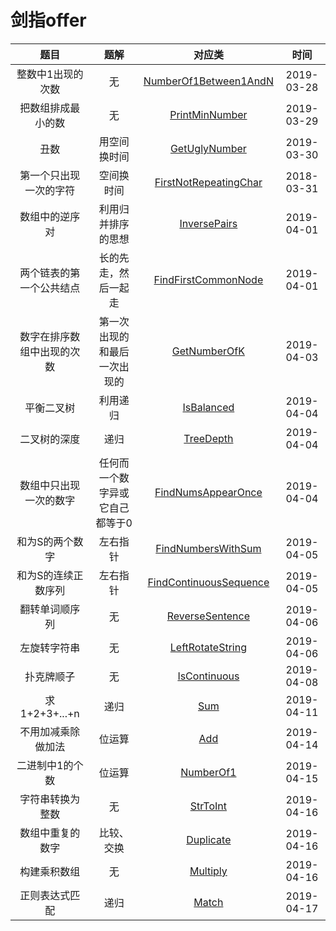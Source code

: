 # 剑指offer

|题目|题解|对应类|时间|
|:---:|:---:|:----:|:---:|
|整数中1出现的次数|无|[NumberOf1Between1AndN](NumberOf1Between1AndN.java)|2019-03-28|
|把数组排成最小的数|无|[PrintMinNumber](PrintMinNumber.java)|2019-03-29|
|丑数|用空间换时间|[GetUglyNumber](GetUglyNumber.java)|2019-03-30|
|第一个只出现一次的字符|空间换时间|[FirstNotRepeatingChar](FirstNotRepeatingChar.java)|2018-03-31|
|数组中的逆序对|利用归并排序的思想|[InversePairs](InversePairs.java)|2019-04-01|
|两个链表的第一个公共结点|长的先走，然后一起走|[FindFirstCommonNode](FindFirstCommonNode.java)|2019-04-01|
|数字在排序数组中出现的次数|第一次出现的和最后一次出现的|[GetNumberOfK](GetNumberOfK.java)|2019-04-03|
|平衡二叉树|利用递归|[IsBalanced](IsBalanced.java)|2019-04-04|
|二叉树的深度|递归|[TreeDepth](TreeDepth.java)|2019-04-04|
|数组中只出现一次的数字|任何而一个数字异或它自己都等于0|[FindNumsAppearOnce](FindNumsAppearOnce.java)|2019-04-04|
|和为S的两个数字|左右指针|[FindNumbersWithSum](FindNumbersWithSum.java)|2019-04-05|
|和为S的连续正数序列|左右指针|[FindContinuousSequence](FindContinuousSequence.java)|2019-04-05|
|翻转单词顺序列|无|[ReverseSentence](ReverseSentence.java)|2019-04-06|
|左旋转字符串|无|[LeftRotateString](LeftRotateString.java)|2019-04-06|
|扑克牌顺子|无|[IsContinuous](IsContinuous.java)|2019-04-08|
|求1+2+3+...+n|递归|[Sum](Sum.java)|2019-04-11|
|不用加减乘除做加法|位运算|[Add](Add.java)|2019-04-14|
|二进制中1的个数|位运算|[NumberOf1](NumberOf1.java)|2019-04-15|
|字符串转换为整数|无|[StrToInt](StrToInt.java)|2019-04-16|
|数组中重复的数字|比较、交换|[Duplicate](Duplicate.java)|2019-04-16|
|构建乘积数组|无|[Multiply](Multiply.java)|2019-04-16|
|正则表达式匹配|递归|[Match](Match.java)|2019-04-17|